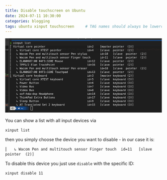 ```yaml
---
title: Disable touchscreen on Ubuntu
date: 2024-07-11 10:30:00 
categories: blogging 
tags: ubuntu xinput touchscreen     # TAG names should always be lowercase
---
```


![Terminal](/assets/img/xinput.png)

You can show a list with all input devices via

```shell 
xinput list
```

then you simply choose the device you want to disable - in our case it is:

```shell
⎜   ↳ Wacom Pen and multitouch sensor Finger touch	id=11	[slave  pointer  (2)]
```

To disable this device you just use `disable` with the specific ID:

```shell
xinput disable 11
```

